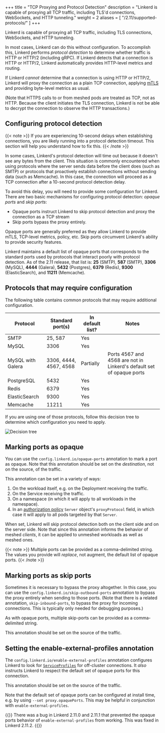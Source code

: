+++
title = "TCP Proxying and Protocol Detection"
description = "Linkerd is capable of proxying all TCP traffic, including TLS'd connections, WebSockets, and HTTP tunneling."
weight = 2
aliases = [
  "/2.11/supported-protocols/"
]
+++

Linkerd is capable of proxying all TCP traffic, including TLS connections,
WebSockets, and HTTP tunneling.

In most cases, Linkerd can do this without configuration. To accomplish this,
Linkerd performs *protocol detection* to determine whether traffic is HTTP or
HTTP/2 (including gRPC). If Linkerd detects that a connection is HTTP or
HTTP/2, Linkerd automatically provides HTTP-level metrics and routing.

If Linkerd *cannot* determine that a connection is using HTTP or HTTP/2,
Linkerd will proxy the connection as a plain TCP connection, applying
[mTLS](../automatic-mtls/) and providing byte-level metrics as usual.

(Note that HTTPS calls to or from meshed pods are treated as TCP, not as HTTP.
Because the client initiates the TLS connection, Linkerd is not be able to
decrypt the connection to observe the HTTP transactions.)

## Configuring protocol detection

{{< note >}}
If you are experiencing 10-second delays when establishing connections, you are
likely running into a protocol detection timeout. This section will help you
understand how to fix this.
{{< /note >}}

In some cases, Linkerd's protocol detection will time out because it doesn't see
any bytes from the client. This situation is commonly encountered when using
protocols where the server sends data before the client does (such as SMTP) or
protocols that proactively establish connections without sending data (such as
Memcache). In this case, the connection will proceed as a TCP connection after a
10-second protocol detection delay.

To avoid this delay, you will need to provide some configuration for Linkerd.
There are two basic mechanisms for configuring protocol detection: _opaque
ports_ and _skip ports_:

* Opaque ports instruct Linkerd to skip protocol detection and proxy the connection as a TCP stream
* Skip ports bypass the proxy entirely.

Opaque ports are generally preferred as they allow Linkerd to provide mTLS,
TCP-level metrics, policy, etc. Skip ports circumvent Linkerd's ability to
provide security features.

Linkerd maintains a default list of opaque ports that corresponds to the
standard ports used by protocols that interact poorly with protocol detection.
As of the 2.11 release, that list is: **25** (SMTP), **587** (SMTP), **3306**
(MySQL), **4444** (Galera), **5432** (Postgres), **6379** (Redis), **9300**
(ElasticSearch), and **11211** (Memcache).

## Protocols that may require configuration

The following table contains common protocols that may require additional
configuration.

| Protocol        | Standard port(s) | In default list? | Notes |
|-----------------|------------------|------------------|-------|
| SMTP            | 25, 587          | Yes              |       |
| MySQL           | 3306             | Yes              |       |
| MySQL with Galera | 3306, 4444, 4567, 4568 | Partially | Ports 4567 and 4568 are not in Linkerd's default set of opaque ports  |
| PostgreSQL      | 5432             | Yes              |       |
| Redis           | 6379             | Yes              |       |
| ElasticSearch   | 9300             | Yes              |       |
| Memcache        | 11211            | Yes              |       |

If you are using one of those protocols, follow this decision tree to determine
which configuration you need to apply.

![Decision tree](/images/protocol-detection-decision-tree.png)

## Marking ports as opaque

You can use the `config.linkerd.io/opaque-ports` annotation to mark a port as
opaque. Note that this annotation should be set on the _destination_, not on the
source, of the traffic.

This annotation can be set in a variety of ways:

1. On the workload itself, e.g. on the Deployment receiving the traffic.
1. On the Service receiving the traffic.
1. On a namespace (in which it will apply to all workloads in the namespace).
1. In an [authorization policy](../server-policy/) `Server` object's `proxyProtocol` field, in which case it will apply to all pods targeted by that `Server`.

When set, Linkerd will skip protocol detection both on the client side and on
the server side. Note that since this annotation informs the behavior of meshed
_clients_, it can be applied to unmeshed workloads as well as meshed ones.

{{< note >}}
Multiple ports can be provided as a comma-delimited string. The values you
provide will _replace_, not augment, the default list of opaque ports.
{{< /note >}}

## Marking ports as skip ports

Sometimes it is necessary to bypass the proxy altogether. In this case, you can
use the `config.linkerd.io/skip-outbound-ports` annotation to bypass the proxy
entirely when sending to those ports. (Note that there is a related annotation,
`skip-inbound-ports`, to bypass the proxy for incoming connections. This is
typically only needed for debugging purposes.)

As with opaque ports, multiple skip-ports can be provided as a comma-delimited
string.

This annotation should be set on the source of the traffic.

## Setting the enable-external-profiles annotation

The `config.linkerd.io/enable-external-profiles` annotation configures Linkerd
to look for [`ServiceProfiles`](../service-profiles/) for off-cluster
connections. It *also* instructs Linkerd to respect the default set of opaque
ports for this connection.

This annotation should be set on the source of the traffic.

Note that the default set of opaque ports can be configured at install
time, e.g. by using `--set proxy.opaquePorts`. This may be helpful in
conjunction with `enable-external-profiles`.

{{<note>}}
There was a bug in Linkerd 2.11.0 and 2.11.1 that prevented the opaque ports
behavior of `enable-external-profiles` from working. This was fixed in Linkerd
2.11.2.
{{</note>}}

